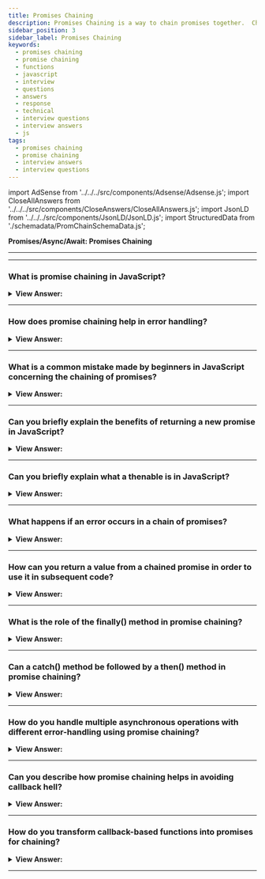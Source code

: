 ```yaml
---
title: Promises Chaining
description: Promises Chaining is a way to chain promises together.  Chaining promises is a process of chaining subscribers of the initial promise. Interview Questions
sidebar_position: 3
sidebar_label: Promises Chaining
keywords:
  - promises chaining
  - promise chaining
  - functions
  - javascript
  - interview
  - questions
  - answers
  - response
  - technical
  - interview questions
  - interview answers
  - js
tags:
  - promises chaining
  - promise chaining
  - interview answers
  - interview questions
---
```


import AdSense from '../../../src/components/Adsense/Adsense.js';
import CloseAllAnswers from '../../../src/components/CloseAnswers/CloseAllAnswers.js';
import JsonLD from '../../../src/components/JsonLD/JsonLD.js';
import StructuredData from './schemadata/PromChainSchemaData.js';

<JsonLD data={StructuredData} />

<head>
  <title>Promises Chaining | JavaScript Frontend Phone Interview</title>
</head>

**Promises/Async/Await: Promises Chaining**

---

<AdSense />

---

<CloseAllAnswers />

### What is promise chaining in JavaScript?

<details>
  <summary><strong>View Answer:</strong></summary>
  <div>
  <div><strong>Interview Response:</strong> Promise chaining is a technique that allows sequential execution of asynchronous operations by connecting multiple promises, using then() and catch() methods, resulting in cleaner and more maintainable code.
  </div><br />
  <div><strong>Technical Response:</strong> Chaining promises is why we have promises in the first place. It is proper to tell JavaScript the next thing to do after an asynchronous task is done, thus avoiding the pyramid of doom typically associated with nested callbacks. It also reduces the complexity of your code and increases readability.
  </div><br />
  <div><strong className="codeExample">Code Example:</strong><br /><br />

  <div></div>

```js
new Promise(function (resolve, reject) {
  setTimeout(() => resolve(1), 1000); // (*)
})
  .then(function (result) {
    // (**)

    console.log(result); // 1
    return result * 2;
  })
  .then(function (result) {
    // (***)

    console.log(result); // 2
    return result * 2;
  })
  .then(function (result) {
    console.log(result); // 4
    return result * 2;
  });
```

  </div>
  </div>
</details>

---

### How does promise chaining help in error handling?

<details>
  <summary><strong>View Answer:</strong></summary>
  <div>
  <div><strong>Interview Response:</strong> Promise chaining centralizes error handling by allowing a single catch() method to handle errors from multiple then() methods, improving readability and reducing the need for multiple error handlers.
  </div><br />
  <div><strong className="codeExample">Code Example:</strong><br /><br />

  <div></div>

```js
function performAsyncTask1() {
    return new Promise((resolve, reject) => {
        // Asynchronous task 1
    });
}

function performAsyncTask2(resultFromTask1) {
    return new Promise((resolve, reject) => {
        // Asynchronous task 2
    });
}

performAsyncTask1()
    .then(resultFromTask1 => performAsyncTask2(resultFromTask1))
    .then(resultFromTask2 => console.log(resultFromTask2))
    .catch(error => console.error('An error occurred:', error)); // error handling in a catch
```

  </div>
  </div>
</details>

---

### What is a common mistake made by beginners in JavaScript concerning the chaining of promises?

<details>
  <summary><strong>View Answer:</strong></summary>
  <div>
  <div><strong>Interview Response:</strong> A classic mistake made by new developers is breaking the promises chain. New developers often attempt to separate or break the chain for readability or lack of knowledge.
</div><br />
  <div><strong>Technical Response:</strong> A classic mistake made by new developers is breaking the promises chain. New developers often attempt to separate or break the chain for readability or lack of knowledge. Although technically, we can also add many “.then” to a single promise. This method isn't considered chaining since it adds numerous handlers to a single promise without passing the result. Instead, they process the result independently from one another. We rarely need multiple handlers for one promise in practice, and chaining often gets used.
</div><br />
  <div><strong className="codeExample">Code Example:</strong><br /><br />

  <div></div>

```js
let promise = new Promise(function (resolve, reject) {
  setTimeout(() => resolve(1), 1000);
});

promise.then(function (result) {
  console.log(result); // 1
  return result * 2;
});

promise.then(function (result) {
  console.log(result); // 1
  return result * 2;
});

promise.then(function (result) {
  console.log(result); // 1
  return result * 2;
});
```

---

:::note
An example of breaking the chain of Promises is using the promise.then, in an individual invocation, subscribe to a promise.
:::

  </div>
  </div>
</details>

---

### Can you briefly explain the benefits of returning a new promise in JavaScript?

<details>
  <summary><strong>View Answer:</strong></summary>
  <div>
  <div><strong>Interview Response:</strong> Returning a new promise in JavaScript enables proper chaining of asynchronous operations, ensures correct value propagation through the chain, and allows for better error handling and overall code maintainability.
</div><br />
  <div><strong className="codeExample">Code Example:</strong><br /><br />

  <div></div>

```js
new Promise(function (resolve, reject) {
  setTimeout(() => resolve(1), 3000);
})
  .then(function (result) {
    console.log(result); // 1

    // Returning a Promise
    return new Promise((resolve, reject) => {
      // (*)
      setTimeout(() => resolve(result * 2), 2000);
    });
  })
  .then(function (result) {
    // (**)

    console.log(result); // 2

    return new Promise((resolve, reject) => {
      setTimeout(() => resolve(result * 2), 1000);
    });
  })
  .then(function (result) {
    console.log(result); // 4
  });
```

  </div>
  </div>
</details>

---

### Can you briefly explain what a thenable is in JavaScript?

<details>
  <summary><strong>View Answer:</strong></summary>
  <div>
  <div><strong>Interview Response:</strong> A thenable in JavaScript is an class, object, or function with a then() method, which can be used in promise chains. Promises are a specific type of thenable, adhering to the Promise/A+ specification.
</div><br />
  <div><strong>Technical Response:</strong> A “thenable” object is an arbitrary object that has a method .then. It gets treated the same way as a promise. The idea is that 3rd-party libraries may implement “promise-compatible” objects of their own. They can have an extended set of methods and be compatible with native promises, because they implement .then. This feature allows us to integrate custom objects with promise chains without having to inherit from Promise.
</div><br />
  <div><strong className="codeExample">Code Example:</strong><br /><br />

  <div></div>

```js
class Thenable {
  constructor(num) {
    this.num = num;
  }
  then(resolve, reject) {
    console.log(resolve); // function() { native code }
    // resolve with this.num * 2 after the 1 second
    setTimeout(() => resolve(this.num * 2), 1000); // (**)
  }
}

new Promise((resolve) => resolve(1))
  .then((result) => {
    return new Thenable(result); // (*)
  })
  .then(console.log); // shows 2 after 1000ms
```

  </div>
  </div>
</details>

---

### What happens if an error occurs in a chain of promises?

<details>
  <summary><strong>View Answer:</strong></summary>
  <div>
  <div><strong>Interview Response:</strong> If an error occurs in a promise chain, the error will be propagated down the chain, skipping remaining then() methods, until it's caught by a catch() method or an unhandled rejection occurs.
  </div><br />
  <div><strong className="codeExample">Code Example:</strong><br /><br />

  <div></div>

```javascript
firstPromise()
    .then(result1 => secondPromise(result1))
    .then(result2 => thirdPromise(result2))
    .catch(error => console.error('An error occurred:', error));
```

In this example:

1. If `firstPromise` rejects or throws an error, `secondPromise` and `thirdPromise` will not be executed. Instead, the control is passed to the catch() method, and the error message from `firstPromise` will be logged.

2. If `firstPromise` resolves but `secondPromise` rejects or throws an error, `thirdPromise` will not be executed. Instead, the control is passed to the catch() method, and the error message from `secondPromise` will be logged.

3. If both `firstPromise` and `secondPromise` resolve but `thirdPromise` rejects or throws an error, the control is passed to the catch() method, and the error message from `thirdPromise` will be logged.

In each case, the catch() method handles the error, preventing it from causing a complete halt of the script execution or from resulting in an unhandled promise rejection, which could lead to undefined behavior or application crash. It's also good practice to always have a catch() at the end of your promise chain to ensure that all possible errors are handled appropriately.

  </div>
  </div>
</details>

---

### How can you return a value from a chained promise in order to use it in subsequent code?

<details>
  <summary><strong>View Answer:</strong></summary>
  <div>
  <div><strong>Interview Response:</strong> To use a value from a promise chain in subsequent code, attach a then() method to the end of the chain, and use the value within the callback or return it as another promise.
  </div><br />
  <div><strong className="codeExample">Code Example:</strong><br /><br />

  <div></div>

```js
myPromise
    .then(value => {
        console.log(value);  // Logs: Hello, JavaScript!
        return value + ' How are you?';
    })
    .then(newValue => {
        console.log(newValue);  // Logs: Hello, JavaScript! How are you?
    })
    .catch(error => {
        console.error('An error occurred:', error);
    });
```

  </div>
  </div>
</details>

---

### What is the role of the finally() method in promise chaining?

<details>
  <summary><strong>View Answer:</strong></summary>
  <div>
  <div><strong>Interview Response:</strong> The finally() method in promise chaining is used to execute code regardless of whether the promises resolved or rejected, making it ideal for cleanup tasks or follow-up actions after the chain.
  </div>
  </div>
</details>

---

### Can a catch() method be followed by a then() method in promise chaining?

<details>
  <summary><strong>View Answer:</strong></summary>
  <div>
  <div><strong>Interview Response:</strong> Yes, a catch() method can be followed by a then() method, allowing you to recover from errors and continue the chain or perform a different action based on the error encountered.
  </div><br />
  <div><strong className="codeExample">Code Example:</strong><br /><br />

  <div></div>

```js
doSomething()
    .then(result => {
        console.log(`Success: ${result}`);
    })
    .catch(error => {
        console.error(`Error: ${error}`);
    })
    .then(() => {
        console.log('This is always called');
    });
```

  </div>
  </div>
</details>

---

### How do you handle multiple asynchronous operations with different error-handling using promise chaining?

<details>
  <summary><strong>View Answer:</strong></summary>
  <div>
  <div><strong>Interview Response:</strong> To handle different error handling in a promise chain, you can place catch() methods after each then() method, allowing you to specifically handle errors related to each individual asynchronous operation.
  </div><br />
  <div><strong className="codeExample">Code Example:</strong><br /><br />

  <div></div>

```javascript
firstPromise()
    .then(result1 => {
        // Use result1
        return secondPromise(result1);
    })
    .catch(error => {
        console.error('An error occurred in firstPromise:', error);
    })
    .then(result2 => {
        // Use result2
        return thirdPromise(result2);
    })
    .catch(error => {
        console.error('An error occurred in secondPromise:', error);
    })
    .then(result3 => {
        // Use result3
    })
    .catch(error => {
        console.error('An error occurred in thirdPromise:', error);
    });
```

In this example:

1. If `firstPromise` fails, its error will be caught in the first `.catch()` block and the subsequent `.then()` and `.catch()` blocks will not be executed.

2. If `secondPromise` fails, its error will be caught in the second `.catch()` block and the last `.then()` and `.catch()` block will not be executed.

3. If `thirdPromise` fails, its error will be caught in the last `.catch()` block.

Keep in mind that in this structure, if a promise fails, the following promises will not be executed because a rejected promise will immediately lead the control flow to the nearest `.catch()` block.

This method provides granular control over error handling for each promise, allowing you to handle each error in a different manner if needed.

---

:::note
This way of handling errors in promises is not very common because usually we want to execute all asynchronous tasks and handle all the errors in a centralized `.catch()` block. But it can be useful in some specific cases.
:::

  </div>
  </div>
</details>

---

### Can you describe how promise chaining helps in avoiding callback hell?

<details>
  <summary><strong>View Answer:</strong></summary>
  <div>
  <div><strong>Interview Response:</strong> Promise chaining avoids callback hell by providing a flat, linear structure for handling asynchronous operations, reducing nested callbacks and improving readability and maintainability of the code.
  </div>
  </div>
</details>

---

### How do you transform callback-based functions into promises for chaining?

<details>
  <summary><strong>View Answer:</strong></summary>
  <div>
  <div><strong>Interview Response:</strong> You can transform callback-based functions into promises using the Promise constructor, by placing the callback-based function inside the constructor and resolving or rejecting the promise in the callback.
  </div><br />
  <div><strong className="codeExample">Code Example:</strong><br /><br />

  <div></div>

```js
function callbackFunction(data, callback) {
    // ... some async operation
    callback(error, result);
}

// transforming the above function into a promise-based function
function promiseFunction(data) {
    return new Promise((resolve, reject) => {
        callbackFunction(data, (error, result) => {
            if (error) {
                reject(error);
            } else {
                resolve(result);
            }
        });
    });
}
```

  </div>
  </div>
</details>

---

